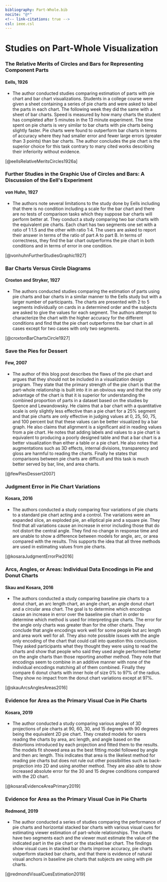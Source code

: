 ```yaml
---
bibliography: Part-Whole.bib
nocite: "@*"
<!-- link-citations: true -->
csl: ieee.csl
---
```


# Studies on Part-Whole Visualization

### The Relative Merits of Circles and Bars for Representing Component Parts
#### Eells, 1926

* The author conducted studies comparing estimation of parts with pie chart and bar chart visualizations. Students in a college course were given a sheet containing a series of pie charts and were asked to label the parts in each chart. The following week they did the same with a sheet of bar charts. Speed is measured by how many charts the student has completed after 5 minutes in the 13 minute experiment. The time spent on pie charts is very similar to bar charts with pie charts being slightly faster. Pie charts were found to outperform bar charts in terms of accuracy where they had smaller error and fewer large errors (greater than 3 points) than bar charts. The author concludes the pie chart is the superior choice for this task contrary to many cited works describing their inferiority without evidence.

[@eellsRelativeMeritsCircles1926a]

### Further Studies in the Graphic Use of Circles and Bars: A Discussion of the Eell's Experiment
#### von Huhn, 1927

* The authors note several limitations to the study done by Eells including that there is no condition including a scale for the bar chart and there are no tests of comparison tasks which they suppose bar charts will perform better at. They conduct a study comparing two bar charts with the equivalent pie charts. Each chart has two segments one set with a ratio of 1:1.5 and the other with ratio 1:4. The users are asked to report their answer in terms of the ratio of part A to part B. In terms of correctness, they find the bar chart outperforms the pie chart in both conditions and in terms of error in one condition.

[@vonhuhnFurtherStudiesGraphic1927]

### Bar Charts Versus Circle Diagrams
#### Croxton and Stryker, 1927

* The authors conducted studies comparing the estimation of parts using pie charts and bar charts in a similar manner to the Eells study but with a larger number of participants. The charts are presented with 2 to 5 segments individually on cards in a determined order and the subjects are asked to give the values for each segment. The authors attempt to characterize the chart with the higher accuracy for the different conditions and find that the pie chart outperforms the bar chart in all cases except for two cases with only two segments.

[@croxtonBarChartsCircle1927]

### Save the Pies for Dessert
#### Few, 2007

* The author of this blog post describes the flaws of the pie chart and argues that they should not be included in a visualization design program. They state that the primary strength of the pie chart is that the part-whole relationship is built into it in an obvious way and that the only advantage of the chart is that it is superior for understanding the combined proportion of parts in a dataset based on the studies by Spence and Lewandowsky. He claims that a bar chart with a quantitative scale is only slightly less effective than a pie chart for a 25% segment and that pie charts are only effective in judging values at 0, 25, 50, 75, and 100 percent but that these values can be better visualized by a bar graph. He also claims that alignment is a significant aid in reading values from a pie chart. He notes that adding labels and values to a pie chart is equivalent to producing a poorly designed table and that a bar chart is a better visualization than either a table or a pie chart. He also notes that augmentations such as 3D effects, internal divisions, transparency and gloss are harmful to reading the charts. Finally he states that comparisons between pie charts are difficult and this task is much better served by bar, line, and area charts.

[@fewPiesDessert2007]

### Judgment Error in Pie Chart Variations
#### Kosara, 2016

* The authors conducted a study comparing four variations of pie charts to a standard pie chart acting and a control. The variations were an expanded slice, an exploded pie, an elliptical pie and a square pie. They find that all variations cause an increase in error including those that do not distort the central angle. They find no change in response time and are unable to show a difference between models for angle, arc, or area compared with the results. This supports the idea that all three methods are used in estimating values from pie charts.

[@kosaraJudgmentErrorPie2016]

### Arcs, Angles, or Areas: Individual Data Encodings in Pie and Donut Charts
#### Skau and Kosara, 2016

* The authors conducted a study comparing baseline pie charts to a donut chart, an arc length chart, an angle chart, an angle donut chart and a circular area chart. The goal is to determine which encodings cause an increase in error over the baseline pie chart in order to determine which method is used for interpreting pie charts. The error for the angle only charts was greater than for the other charts. They conclude that angle encodings work well for some people but arc length and area work well for all. They also note possible issues with the angle only encoding of the chart that could call into question this conclusion. They asked participants what they thought they were using to read the charts and show that people who said they used angle performed better on the angle charts than those reporting another method. They note that encodings seem to combine in an additive manner with none of the individual encodings matching all of them combined. Finally they compare 6 donut charts with inner hole of size 0% to 97% of the radius. They show no impact from the donut chart variations except at 97%.

[@skauArcsAnglesAreas2016]

### Evidence for Area as the Primary Visual Cue in Pie Charts
#### Kosara, 2019

* The author conducted a study comparing various angles of 3D projections of pie charts at 90, 60, 30, and 15 degrees with 90 degrees being the equivalent 2D pie chart. They created models for users reading the charts by area, arc length, and angle based on the distortions introduced by each projection and fitted them to the results. The models fit showed area as the best fitting model followed by angle and then arc length. This indicates that area is the likeliest method for reading pie charts but does not rule out other possibilities such as back-projection into 2D and using another method. They are also able to show increased absolute error for the 30 and 15 degree conditions compared with the 2D chart.

[@kosaraEvidenceAreaPrimary2019]

### Evidence for Area as the Primary Visual Cue in Pie Charts
#### Redmond, 2019

* The author conducted a series of studies comparing the performance of pie charts and horizontal stacked bar charts with various visual cues for estimating viewer estimation of part-whole relationships. The charts have two segments each and the viewer must estimate the value of the indicated part in the pie chart or the stacked bar chart. The findings show visual cues in stacked bar charts improve accuracy, pie charts outperform stacked bar charts, and that there is evidence of natural visual anchors in baseline pie charts that subjects are using with pie charts.

[@redmondVisualCuesEstimation2019]

